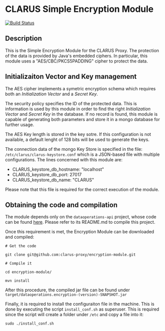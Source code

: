 # CLARUS Simple Encryption Module
[![Build Status](https://travis-ci.org/clarus-proxy/encryption-module.svg?branch=master)](https://travis-ci.org/clarus-proxy/encryption-module)

## Description

This is the Simple Encryption Module for the CLARUS Proxy.
The protection of the data is provided by Java's embedded ciphers.
In particular, this module uses a "AES/CBC/PKCS5PADDING" cipher to
protect the data.

## Initializaiton Vector and Key management

The AES cipher implements a symetric encryption schema which requires
both an *Initialization Vector* and a *Secret Key*. 

The security policy specifies the ID of the protected data. This is information
is used by this module in order to find the right *Initialization Vector*
and *Secret Key* in the database. If no record is found, this module is capable
of generating both parameters and store it in a mongo database for further
usage.

The AES Key length is stored in the key sotre. If this configuration is
not available, a default lenght of 128 bits will be used to generate the keys.

The connection data of the mongo Key Store is specified in the file:
`/etc/clarus/clarus-keystore.conf`
which is a JSON-based file with multiple configurations. The lines concerned
with this module are:

* CLARUS_keystore_db_hostname: "localhost"
* CLARUS_keystore_db_port: 27017
* CLARUS_keystore_db_name: "CLARUS"

Please note that this file is required for the correct execution of the module.

## Obtaining the code and compilation

The module depends only on the `dataoperations-api` project, whose code
can be found [here](https://github.com/clarus-proxy/dataoperations-api).
Please refer to its README.md to compile this project.

Once this requirement is met, the Encryption Module can be downloaded and compiled:


`# Get the code`

`git clone git@github.com:clarus-proxy/encryption-module.git`

`# Compile it`

`cd encryption-module/`

`mvn install`

After this procedure, the compiled jar file can be found under `target/dataoperations.encryption-(version)-SNAPSHOT.jar`

Finally, it is required to install the configuraiton file in the machine.
This is done by executing the script `install_conf.sh` as superuser. This is
required since the script will create a folder under `/etc` and copy a file
into it:

`sudo ./install_conf.sh`
